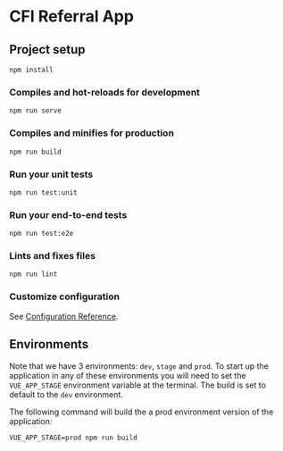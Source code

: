 # CFI Referral App

## Project setup
```
npm install
```

### Compiles and hot-reloads for development
```
npm run serve
```

### Compiles and minifies for production
```
npm run build
```

### Run your unit tests
```
npm run test:unit
```

### Run your end-to-end tests
```
npm run test:e2e
```

### Lints and fixes files
```
npm run lint
```

### Customize configuration
See [Configuration Reference](https://cli.vuejs.org/config/).

## Environments

Note that we have 3 environments: `dev`, `stage` and `prod`. To start up the application in any of these environments you will need to set the `VUE_APP_STAGE` environment variable at the terminal. The build is set to default to the `dev` environment.

The following command will build the a prod environment version of the application:

```
VUE_APP_STAGE=prod npm run build
```